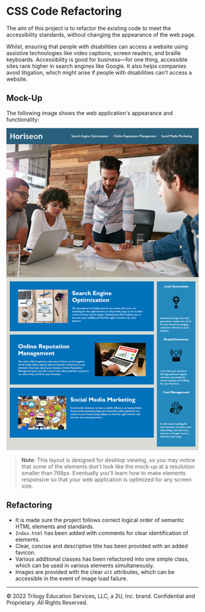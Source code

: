 # CSS Code Refactoring

The aim of this project is to refactor the existing code to meet the accessibility standards, without changing the appearance of the web page.

Whilst, ensuring that people with disabilities can access a website using assistive technologies like video captions, screen readers, and braille keyboards. Accessibility is good for business&mdash;for one thing, accessible sites rank higher in search engines like Google. It also helps companies avoid litigation, which might arise if people with disabilities can't access a website.

## Mock-Up

The following image shows the web application's appearance and functionality:

![The Horiseon webpage includes a navigation bar, a header image, and cards with text and images at the bottom of the page.](./assets/images/01-html-css-git-homework-demo.png)

> **Note**: This layout is designed for desktop viewing, so you may notice that some of the elements don't look like the mock-up at a resolution smaller than 768px. Eventually you'll learn how to make elements responsive so that your web application is optimized for any screen size.

## Refactoring

- It is made sure the project follows correct logical order of semantic HTML elements and standards. 
- `Index.html` has been added with comments for clear identification of elements.
- Clear, concise and descriptive title has been provided with an added favicon.
- Various additional classes has been refactored into one simple class, which can be used in various elements simultaneously.
- Images are provided with the clear `alt` attributes, which can be accessible in the event of image load failure.

---
© 2022 Trilogy Education Services, LLC, a 2U, Inc. brand. Confidential and Proprietary. All Rights Reserved.

